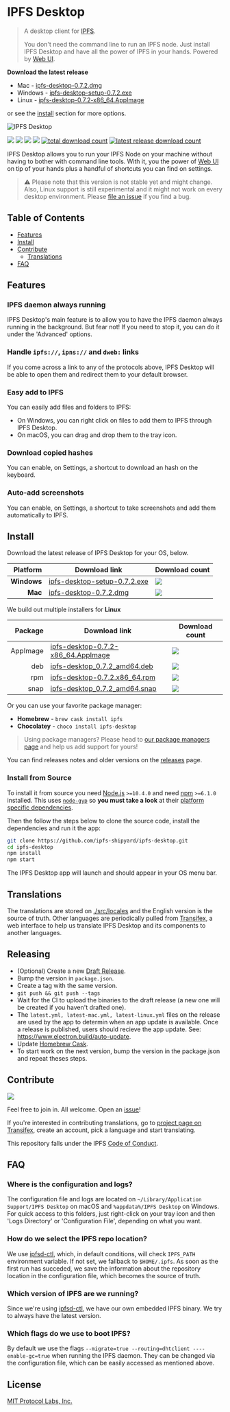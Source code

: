 # IPFS Desktop

> A desktop client for [IPFS](https://ipfs.io).
>
> You don't need the command line to run an IPFS node. Just install IPFS Desktop and have all the power of IPFS in your hands. Powered by [Web UI](https://github.com/ipfs-shipyard/ipfs-webui).

**Download the latest release**

- Mac - [ipfs-desktop-0.7.2.dmg](https://github.com/ipfs-shipyard/ipfs-desktop/releases/download/v0.7.2/ipfs-desktop-0.7.2.dmg)
- Windows - [ipfs-desktop-setup-0.7.2.exe](https://github.com/ipfs-shipyard/ipfs-desktop/releases/download/v0.7.2/ipfs-desktop-setup-0.7.2.exe) 
- Linux - [ipfs-desktop-0.7.2-x86_64.AppImage](https://github.com/ipfs-shipyard/ipfs-desktop/releases/download/v0.7.2/ipfs-desktop-0.7.2-x86_64.AppImage)

or see the [install](#install) section for more options.

![IPFS Desktop](https://user-images.githubusercontent.com/157609/55424318-426b1680-5580-11e9-93ec-ec261879367f.jpg)

[![](https://img.shields.io/badge/made%20by-Protocol%20Labs-blue.svg?style=flat-square)](https://protocol.ai/)
[![](https://img.shields.io/badge/project-IPFS-blue.svg?style=flat-square)](http://ipfs.io/)
[![](https://img.shields.io/badge/freenode-%23ipfs-blue.svg?style=flat-square)](http://webchat.freenode.net/?channels=%23ipfs)
[![](https://david-dm.org/ipfs-shipyard/ipfs-desktop.svg?style=flat-square)](https://david-dm.org/ipfs-shipyard/ipfs-desktop)
[![total download count](https://img.shields.io/github/downloads/ipfs-shipyard/ipfs-desktop/total.svg?style=flat-square)](https://github.com/ipfs-shipyard/ipfs-desktop/releases)
[![latest release download count](https://img.shields.io/github/downloads-pre/ipfs-shipyard/ipfs-desktop/v0.7.2/total.svg?style=flat-square)](https://github.com/ipfs-shipyard/ipfs-desktop/releases/tag/v0.7.2)

IPFS Desktop allows you to run your IPFS Node on your machine without having to bother with command line tools. With it, you the power of [Web UI](https://github.com/ipfs-shipyard/ipfs-webui) on tip of your hands plus a handful of shortcuts you can find on settings.

> ⚠ Please note that this version is not stable yet and might change. Also, Linux support is still experimental and it might not work on every desktop environment. Please [file an issue](https://github.com/ipfs-shipyard/ipfs-desktop/issues/new) if you find a bug.

## Table of Contents

- [Features](#features)
- [Install](#install)
- [Contribute](#contribute)
    - [Translations](#translations)
- [FAQ](#faq)

## Features

### IPFS daemon always running

IPFS Desktop's main feature is to allow you to have the IPFS daemon always running in the background. But fear not! If you need to stop it, you can do it under the 'Advanced' options.

### Handle `ipfs://`, `ipns://` and `dweb:` links

If you come across a link to any of the protocols above, IPFS Desktop will be able to open them and redirect them to your default browser.

### Easy add to IPFS

You can easily add files and folders to IPFS:

- On Windows, you can right click on files to add them to IPFS through IPFS Desktop.
- On macOS, you can drag and drop them to the tray icon.

### Download copied hashes

You can enable, on Settings, a shortcut to download an hash on the keyboard.

### Auto-add screenshots

You can enable, on Settings, a shortcut to take screenshots and add them automatically to IPFS.

## Install

Download the latest release of IPFS Desktop for your OS, below.

| Platform | Download link | Download count
|---------:|---------------|---------------
| **Windows**  | [ipfs-desktop-setup-0.7.2.exe](https://github.com/ipfs-shipyard/ipfs-desktop/releases/download/v0.7.2/ipfs-desktop-setup-0.7.2.exe) | [![](https://img.shields.io/github/downloads-pre/ipfs-shipyard/ipfs-desktop/v0.7.2/ipfs-desktop-setup-0.7.2.exe.svg?style=flat-square)](https://github.com/ipfs-shipyard/ipfs-desktop/releases/download/v0.7.2/ipfs-desktop-setup-0.7.2.exe)
| **Mac**    | [ipfs-desktop-0.7.2.dmg](https://github.com/ipfs-shipyard/ipfs-desktop/releases/download/v0.7.2/ipfs-desktop-0.7.2.dmg) | [![](https://img.shields.io/github/downloads-pre/ipfs-shipyard/ipfs-desktop/v0.7.2/ipfs-desktop-0.7.2.dmg.svg?style=flat-square)](https://github.com/ipfs-shipyard/ipfs-desktop/releases/download/v0.7.2/ipfs-desktop-0.7.2.dmg)

We build out multiple installers for **Linux**

| Package | Download link | Download count
|---------:|---------------|---------------
| AppImage | [ipfs-desktop-0.7.2-x86_64.AppImage](https://github.com/ipfs-shipyard/ipfs-desktop/releases/download/v0.7.2/ipfs-desktop-0.7.2-x86_64.AppImage) | [![](https://img.shields.io/github/downloads-pre/ipfs-shipyard/ipfs-desktop/v0.7.2/ipfs-desktop-0.7.2-x86_64.AppImage.svg?style=flat-square)](https://github.com/ipfs-shipyard/ipfs-desktop/releases/download/v0.7.2/ipfs-desktop-0.7.2-x86_64.AppImage)
| deb | [ipfs-desktop_0.7.2_amd64.deb](https://github.com/ipfs-shipyard/ipfs-desktop/releases/download/v0.7.2/ipfs-desktop_0.7.2_amd64.deb) | [![](https://img.shields.io/github/downloads-pre/ipfs-shipyard/ipfs-desktop/v0.7.2/ipfs-desktop_0.7.2_amd64.deb.svg?style=flat-square)](https://github.com/ipfs-shipyard/ipfs-desktop/releases/download/v0.7.2/ipfs-desktop_0.7.2_amd64.deb)
| rpm | [ipfs-desktop-0.7.2.x86_64.rpm](https://github.com/ipfs-shipyard/ipfs-desktop/releases/download/v0.7.2/ipfs-desktop-0.7.2.x86_64.rpm) | [![](https://img.shields.io/github/downloads-pre/ipfs-shipyard/ipfs-desktop/v0.7.2/ipfs-desktop-0.7.2.x86_64.rpm.svg?style=flat-square)](https://github.com/ipfs-shipyard/ipfs-desktop/releases/download/v0.7.2/ipfs-desktop-0.7.2.x86_64.rpm)
| snap  | [ipfs-desktop_0.7.2_amd64.snap](https://github.com/ipfs-shipyard/ipfs-desktop/releases/download/v0.7.2/ipfs-desktop_0.7.2_amd64.snap) | [![](https://img.shields.io/github/downloads-pre/ipfs-shipyard/ipfs-desktop/v0.7.2/ipfs-desktop_0.7.2_amd64.snap.svg?style=flat-square)](https://github.com/ipfs-shipyard/ipfs-desktop/releases/download/v0.7.2/ipfs-desktop_0.7.2_amd64.snap)

Or you can use your favorite package manager:

- **Homebrew** - `brew cask install ipfs`
- **Chocolatey** - `choco install ipfs-desktop`

> Using package managers? Please head to [our package managers page](https://github.com/ipfs-shipyard/ipfs-desktop/issues/691) and help us add support for yours!

You can find releases notes and older versions on the [releases](https://github.com/ipfs-shipyard/ipfs-desktop/releases) page.

### Install from Source

To install it from source you need [Node.js](https://nodejs.org/en/) `>=10.4.0` and
need [npm](npmjs.org) `>=6.1.0` installed. This uses [`node-gyp`](https://github.com/nodejs/node-gyp) so **you must take a look** at their [platform specific dependencies](https://github.com/nodejs/node-gyp#installation).

Then the follow the steps below to clone the source code, install the dependencies and run it the app:

```bash
git clone https://github.com/ipfs-shipyard/ipfs-desktop.git
cd ipfs-desktop
npm install
npm start
```

The IPFS Desktop app will launch and should appear in your OS menu bar.

## Translations

The translations are stored on [./src/locales](./src/locales) and the English version is the source of truth.
Other languages are periodically pulled from [Transifex](https://www.transifex.com/ipfs/ipfs-desktop/), a web interface to help us translate IPFS Desktop and its components to another languages.

## Releasing

- (Optional) Create a new [Draft Release](https://github.com/ipfs-shipyard/ipfs-desktop/releases).
- Bump the version in `package.json`.
- Create a tag with the same version.
- `git push && git push --tags`
- Wait for the CI to upload the binaries to the draft release (a new one will be created if you haven't drafted one).
- The `latest.yml, latest-mac.yml, latest-linux.yml` files on the release are used by the app to determin when an app update is available. Once a release is published, users should recieve the app update. See: https://www.electron.build/auto-update.
- Update [Homebrew Cask](https://github.com/Homebrew/homebrew-cask/blob/master/CONTRIBUTING.md#updating-a-cask).
- To start work on the next version, bump the version in the package.json and repeat theses steps.

## Contribute

[![](https://cdn.rawgit.com/jbenet/contribute-ipfs-gif/master/img/contribute.gif)](https://github.com/ipfs/community/#contributing-guidelines)

Feel free to join in. All welcome. Open an [issue](https://github.com/ipfs-shipyard/ipfs-desktop/issues)!

If you're interested in contributing translations, go to [project page on Transifex](https://www.transifex.com/ipfs/ipfs-desktop/translate/), create an account, pick a language and start translating.

This repository falls under the IPFS [Code of Conduct](https://github.com/ipfs/community/blob/master/code-of-conduct.md).

## FAQ

### Where is the configuration and logs?

The configuration file and logs are located on `~/Library/Application Support/IPFS Desktop` on macOS and `%appdata%/IPFS Desktop` on Windows. For quick access to this folders, just right-click on your tray icon and then 'Logs Directory' or 'Configuration File', depending on what you want.

### How do we select the IPFS repo location?

We use [ipfsd-ctl](https://github.com/ipfs/js-ipfsd-ctl), which, in default conditions, will check `IPFS_PATH` environment variable. If not set, we fallback to `$HOME/.ipfs`. As soon as the first run has succeded, we save the information about the repository location in the configuration file, which becomes the source of truth.

### Which version of IPFS are we running?

Since we're using [ipfsd-ctl](https://github.com/ipfs/js-ipfsd-ctl), we have our own embedded IPFS binary. We try to always have the latest version.

### Which flags do we use to boot IPFS?

By default we use the flags `--migrate=true --routing=dhtclient ----enable-gc=true` when running the IPFS daemon. They can be changed via the configuration file, which can be easily accessed as mentioned above.

## License

[MIT Protocol Labs, Inc.](./LICENSE)
